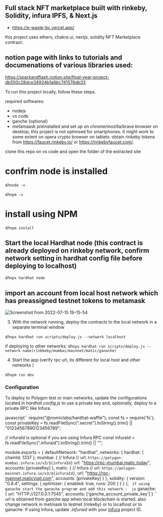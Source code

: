 ## Full stack NFT marketplace built with rinkeby, Solidity,  infura IPFS, & Next.js

- https://e-waste-bc.vercel.app/


this project uses ethers, chakra ui, nextjs. solidity NFT Marketplace contract.
## notion page with links to tutorials and documenations of various libraries used: 
https://sparkandflash.notion.site/final-year-project-db550c28dce34924b1a6bc741576db33

To run this project locally, follow these steps.

required softwares: 
- nodejs 
- vs code
- ganche (optional) 
- metamaask preinstalled and set up on chrome/mozilla/brave browser on desktop, this project is not optmised for smartphones. it might work to some extent on opera crypto browser on tablets. obtain rinkeby tokens from https://faucet.rinkeby.io/ or https://rinkebyfaucet.com/. 


clone this repo on vs code and open the folder of the extracted site

# confrim node is installed 

sh``
node -v
``

sh``
npm -v
``


# install using NPM 
sh``
npm install
``

## Start the local Hardhat node (this contract is already deployed on rinkeby network, confirm network setting in hardhat config file before deploying to localhost)

sh``
npx hardhat node
``

## import an account from local host network which has preassigned testnet tokens to metamask 

![Screenshot from 2022-07-15 19-15-54](https://user-images.githubusercontent.com/47806016/179236032-5559f539-38e9-46fb-91f4-cf089eeeace6.png)

3. With the network running, deploy the contracts to the local network in a separate terminal window

sh``
npx hardhat run scripts/deploy.js --network localhost 
``

if deploying to other networks: 
sh``
npx hardhat run scripts/deploy.js --network name(rinbkeby/mumbai/mainnet/matic/ganache) 
``

4. Start the app (verify rpc url, its different for local host and other networks ) 

sh``
npm run dev
``


### Configuration

To deploy to Polygon test or main networks, update the configurations located in _hardhat.config.js_ to use a private key and, optionally, deploy to a private RPC like Infura.

javascript``
require("@nomiclabs/hardhat-waffle");
const fs = require('fs');
const privateKey = fs.readFileSync(".secret").toString().trim() || "01234567890123456789";

// infuraId is optional if you are using Infura RPC
const infuraId = fs.readFileSync(".infuraid").toString().trim() || "";

module.exports = {
  defaultNetwork: "hardhat",
  networks: {
    hardhat: {
      chainId: 1337
    },
    mumbai: {
      // Infura
      // url: `https://polygon-mumbai.infura.io/v3/${infuraId}`
      url: "https://rpc-mumbai.matic.today",
      accounts: [privateKey]
    },
    matic: {
      // Infura
      // url: `https://polygon-mainnet.infura.io/v3/${infuraId}`,
      url: "https://rpc-mainnet.maticvigil.com",
      accounts: [privateKey]
    }
  },
  solidity: {
    version: "0.8.4",
    settings: {
      optimizer: {
        enabled: true,
        runs: 200
      }
    }
  }
};
``
if using ganache start the ganache program and add this network : 
js``
 ganache: {
      url: "HTTP://127.0.0.1:7545",
      accounts: ['ganche_account_private_key']
    }
``
url is obtained from ganche app when local blockchain is started.
also change network in metmask to testnet (rinkeby) or to localhost or to ganache.
If using Infura, update _.infuraid_ with your [Infura](https://infura.io/) project ID.

